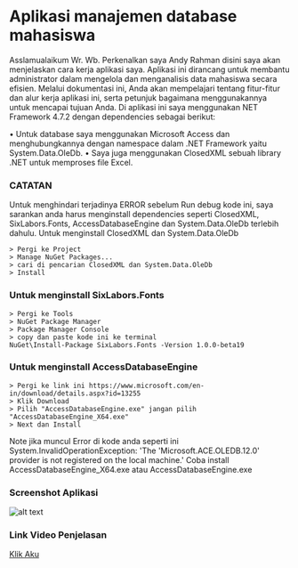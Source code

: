 # Aplikasi manajemen database mahasiswa

Asslamualaikum Wr. Wb. Perkenalkan saya Andy Rahman disini saya akan menjelaskan cara kerja aplikasi saya. Aplikasi ini dirancang untuk membantu administrator dalam mengelola dan menganalisis data mahasiswa secara efisien. Melalui dokumentasi ini, Anda akan mempelajari tentang fitur-fitur dan alur kerja aplikasi ini, serta petunjuk bagaimana menggunakannya untuk mencapai tujuan Anda. Di aplikasi ini saya menggunakan NET Framework 4.7.2 dengan dependencies sebagai berikut:

•	Untuk database saya menggunakan Microsoft Access dan menghubungkannya dengan namespace dalam .NET Framework yaitu System.Data.OleDb.
•	Saya juga menggunakan ClosedXML sebuah library .NET untuk memproses file Excel.

### CATATAN
Untuk menghindari terjadinya ERROR sebelum Run debug kode ini, saya sarankan anda harus menginstall dependencies seperti ClosedXML, SixLabors.Fonts, AccessDatabaseEngine dan System.Data.OleDb terlebih dahulu.
Untuk menginstall ClosedXML dan System.Data.OleDb
```
> Pergi ke Project 
> Manage NuGet Packages... 
> cari di pencarian ClosedXML dan System.Data.OleDb 
> Install
```

### Untuk menginstall SixLabors.Fonts
```
> Pergi ke Tools 
> NuGet Package Manager 
> Package Manager Console 
> copy dan paste kode ini ke terminal 
NuGet\Install-Package SixLabors.Fonts -Version 1.0.0-beta19
```
### Untuk menginstall AccessDatabaseEngine
```
> Pergi ke link ini https://www.microsoft.com/en-in/download/details.aspx?id=13255
> Klik Download
> Pilih "AccessDatabaseEngine.exe" jangan pilih "AccessDatabaseEngine_X64.exe"
> Next dan Install
```
Note jika muncul Error di kode anda seperti ini 
System.InvalidOperationException: 'The 'Microsoft.ACE.OLEDB.12.0' provider is not registered on the local machine.' 
Coba install AccessDatabaseEngine_X64.exe atau AccessDatabaseEngine.exe

### Screenshot Aplikasi
![alt text](https://i.imgur.com/RfKrZgP.png "Gambar Aplikasi")

### Link Video Penjelasan
[Klik Aku](https://youtu.be/KzOeuxc7F4I)
